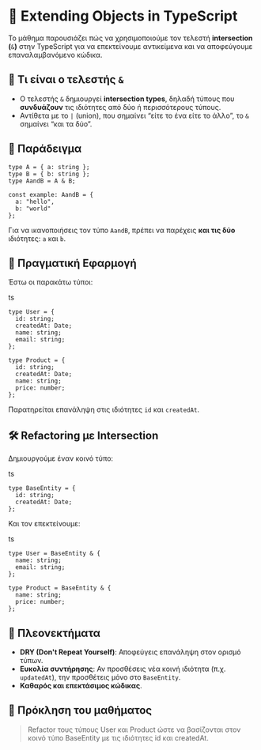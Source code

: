# 📘 Extending Objects in TypeScript

Το μάθημα παρουσιάζει πώς να χρησιμοποιούμε τον τελεστή **intersection (**`&`**)** στην TypeScript για να επεκτείνουμε αντικείμενα και να αποφεύγουμε επαναλαμβανόμενο κώδικα.

## 🔣 Τι είναι ο τελεστής `&`

- Ο τελεστής `&` δημιουργεί **intersection types**, δηλαδή τύπους που **συνδυάζουν** τις ιδιότητες από δύο ή περισσότερους τύπους.
- Αντίθετα με το `|` (union), που σημαίνει “είτε το ένα είτε το άλλο”, το `&` σημαίνει “και τα δύο”.

## 🧪 Παράδειγμα

```tsx
type A = { a: string };
type B = { b: string };
type AandB = A & B;

const example: AandB = {
  a: "hello",
  b: "world"
};
```

Για να ικανοποιήσεις τον τύπο `AandB`, πρέπει να παρέχεις **και τις δύο** ιδιότητες: `a` και `b`.

## 🧱 Πραγματική Εφαρμογή

Έστω οι παρακάτω τύποι:

ts

```tsx
type User = {
  id: string;
  createdAt: Date;
  name: string;
  email: string;
};

type Product = {
  id: string;
  createdAt: Date;
  name: string;
  price: number;
};
```

Παρατηρείται επανάληψη στις ιδιότητες `id` και `createdAt`.

## 🛠️ Refactoring με Intersection

Δημιουργούμε έναν κοινό τύπο:

ts

```tsx
type BaseEntity = {
  id: string;
  createdAt: Date;
};
```

Και τον επεκτείνουμε:

ts

```tsx
type User = BaseEntity & {
  name: string;
  email: string;
};

type Product = BaseEntity & {
  name: string;
  price: number;
};
```

## 🎯 Πλεονεκτήματα

- **DRY (Don't Repeat Yourself)**: Αποφεύγεις επανάληψη στον ορισμό τύπων.
- **Ευκολία συντήρησης**: Αν προσθέσεις νέα κοινή ιδιότητα (π.χ. `updatedAt`), την προσθέτεις μόνο στο `BaseEntity`.
- **Καθαρός και επεκτάσιμος κώδικας**.

## 🧩 Πρόκληση του μαθήματος

> Refactor τους τύπους User και Product ώστε να βασίζονται στον κοινό τύπο BaseEntity με τις ιδιότητες id και createdAt.
